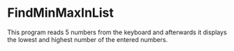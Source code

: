# FindMinMaxInList
This program reads 5 numbers from the keyboard and afterwards it displays the lowest and highest number of the entered numbers.
